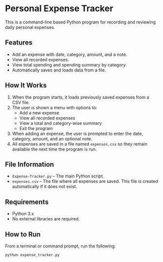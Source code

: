 # Personal Expense Tracker

This is a command-line based Python program for recording and reviewing daily personal expenses.

## Features

- Add an expense with date, category, amount, and a note.
- View all recorded expenses.
- View total spending and spending summary by category.
- Automatically saves and loads data from a file.

## How It Works

1. When the program starts, it loads previously saved expenses from a CSV file.
2. The user is shown a menu with options to:
   - Add a new expense
   - View all recorded expenses
   - View a total and category-wise summary
   - Exit the program
3. When adding an expense, the user is prompted to enter the date, category, amount, and an optional note.
4. All expenses are saved in a file named `expenses.csv` so they remain available the next time the program is run.

## File Information

- `Expense-Tracker.py` – The main Python script.
- `expenses.csv` – The file where all expenses are saved. This file is created automatically if it does not exist.

## Requirements

- Python 3.x
- No external libraries are required.

## How to Run

From a terminal or command prompt, run the following:

```bash
python expense_tracker.py
